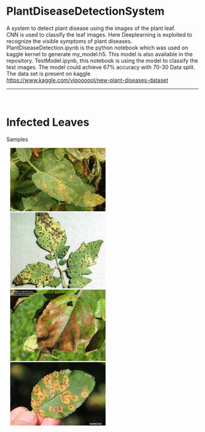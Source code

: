 # PlantDiseaseDetectionSystem
A system to detect plant disease using the images of the plant leaf.<br/>
CNN is used to classify the leaf images. Here Deeplearning is exploited to recognize the visible symptoms of plant diseases.  	PlantDiseaseDetection.ipynb is the python notebook which was used on kaggle kernel to generate my_model.h5. This model is also available in the repository. TestModel.ipynb, this notebook is using the model to classify the test images. The model could achieve 67% accuracy with 70-30 Data split.<br/>
The data set is present on kaggle<br/>
<a herf="https://www.kaggle.com/vipoooool/new-plant-diseases-dataset">https://www.kaggle.com/vipoooool/new-plant-diseases-dataset</a>
<br/>
<hr/>
<br/>
<h1> Infected Leaves </h1>
Samples
<p float="left">
  <img src="im1.jpg" width="250" hspace="10"/>
  <img src="im2.jpg" width="250" hspace="10"/>
  <img src="im3.jpg" width="250" hspace="10"/>
  <img src="im4.jpg" width="250" hspace="10"/>
</p>

